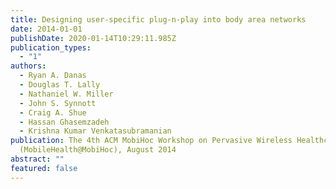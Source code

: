 ```yaml
---
title: Designing user-specific plug-n-play into body area networks
date: 2014-01-01
publishDate: 2020-01-14T10:29:11.985Z
publication_types:
  - "1"
authors:
  - Ryan A. Danas
  - Douglas T. Lally
  - Nathaniel W. Miller
  - John S. Synnott
  - Craig A. Shue
  - Hassan Ghasemzadeh
  - Krishna Kumar Venkatasubramanian
publication: The 4th ACM MobiHoc Workshop on Pervasive Wireless Healthcare
  (MobileHealth@MobiHoc), August 2014
abstract: ""
featured: false
---
```

